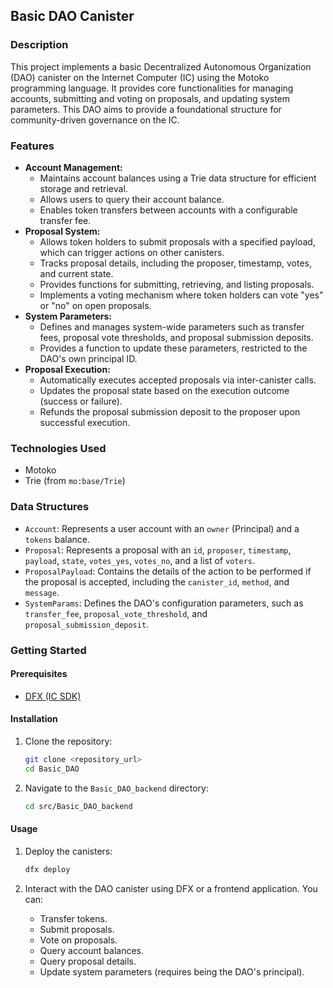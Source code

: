 ## Basic DAO Canister

### Description

This project implements a basic Decentralized Autonomous Organization (DAO) canister on the Internet Computer (IC) using the Motoko programming language. It provides core functionalities for managing accounts, submitting and voting on proposals, and updating system parameters. This DAO aims to provide a foundational structure for community-driven governance on the IC.

### Features

*   **Account Management:**
    *   Maintains account balances using a Trie data structure for efficient storage and retrieval.
    *   Allows users to query their account balance.
    *   Enables token transfers between accounts with a configurable transfer fee.
*   **Proposal System:**
    *   Allows token holders to submit proposals with a specified payload, which can trigger actions on other canisters.
    *   Tracks proposal details, including the proposer, timestamp, votes, and current state.
    *   Provides functions for submitting, retrieving, and listing proposals.
    *   Implements a voting mechanism where token holders can vote "yes" or "no" on open proposals.
*   **System Parameters:**
    *   Defines and manages system-wide parameters such as transfer fees, proposal vote thresholds, and proposal submission deposits.
    *   Provides a function to update these parameters, restricted to the DAO's own principal ID.
*   **Proposal Execution:**
    *   Automatically executes accepted proposals via inter-canister calls.
    *   Updates the proposal state based on the execution outcome (success or failure).
    *   Refunds the proposal submission deposit to the proposer upon successful execution.

### Technologies Used

*   Motoko
*   Trie (from `mo:base/Trie`)

### Data Structures

*   `Account`: Represents a user account with an `owner` (Principal) and a `tokens` balance.
*   `Proposal`: Represents a proposal with an `id`, `proposer`, `timestamp`, `payload`, `state`, `votes_yes`, `votes_no`, and a list of `voters`.
*   `ProposalPayload`: Contains the details of the action to be performed if the proposal is accepted, including the `canister_id`, `method`, and `message`.
*   `SystemParams`: Defines the DAO's configuration parameters, such as `transfer_fee`, `proposal_vote_threshold`, and `proposal_submission_deposit`.

### Getting Started

#### Prerequisites

*   [DFX (IC SDK)](https://internetcomputer.org/docs/current/developer-docs/setup/install/index.mdx)

#### Installation

1.  Clone the repository:

    ```bash
    git clone <repository_url>
    cd Basic_DAO
    ```

2.  Navigate to the `Basic_DAO_backend` directory:

    ```bash
    cd src/Basic_DAO_backend
    ```

#### Usage

1.  Deploy the canisters:

    ```bash
    dfx deploy
    ```

2.  Interact with the DAO canister using DFX or a frontend application. You can:

    *   Transfer tokens.
    *   Submit proposals.
    *   Vote on proposals.
    *   Query account balances.
    *   Query proposal details.
    *   Update system parameters (requires being the DAO's principal).
